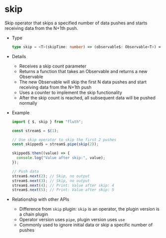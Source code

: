 # skip

Skip operator that skips a specified number of data pushes and starts receiving data from the N+1th push.

- Type

  ```typescript
  type skip = <T>(skipTime: number) => (observable$: Observable<T>) => Observable<T>;
  ```

- Details

  - Receives a skip count parameter
  - Returns a function that takes an Observable and returns a new Observable
  - The new Observable will skip the first N data pushes and start receiving data from the N+1th push
  - Uses a counter to implement the skip functionality
  - After the skip count is reached, all subsequent data will be pushed normally

- Example

  ```typescript
  import { $, skip } from "fluth";

  const stream$ = $(1);

  // Use skip operator to skip the first 2 pushes
  const skipped$ = stream$.pipe(skip(2));

  skipped$.then((value) => {
    console.log("Value after skip:", value);
  });

  // Push data
  stream$.next(2); // Skip, no output
  stream$.next(3); // Skip, no output
  stream$.next(4); // Print: Value after skip: 4
  stream$.next(5); // Print: Value after skip: 5
  ```

- Relationship with other APIs

  - Difference from `skip` plugin: `skip` is an operator, the plugin version is a chain plugin
  - Operator version uses `pipe`, plugin version uses `use`
  - Commonly used to ignore initial data or skip a specific number of pushes
